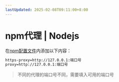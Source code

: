 ```yaml
---
lastUpdated: 2025-02-08T09:11:00+8:00
---
```


# npm代理 | Nodejs

在[npm配置文件](/Nodejs/Npmrc)内添加以下内容：

```txt
https-proxy=http://127.0.0.1:端口号
proxy=http://127.0.0.1:端口号
```

> 不同的代理的端口号不同，需要填入可用的端口号